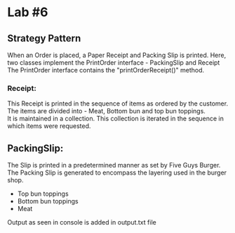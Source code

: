 # Lab #6

## Strategy Pattern

When an Order is placed, a Paper Receipt and Packing Slip is printed. 
Here, two classes implement the PrintOrder interface -  PackingSlip and Receipt  
The PrintOrder interface contains the "printOrderReceipt()" method. 

### Receipt: 
This Receipt is printed in the sequence of items as ordered by the customer.  
The items are divided into - Meat, Bottom bun and top bun toppings.   
It is maintained in a collection. 
This collection is iterated in the sequence in which items were requested.

## PackingSlip:  
The Slip is printed in a predetermined manner as set by Five Guys Burger. 
The Packing Slip is generated to encompass the layering used in the burger shop.
 - Top bun toppings  
 - Bottom bun toppings  
 - Meat 
 
 Output as seen in console is added in output.txt file
 
 
 